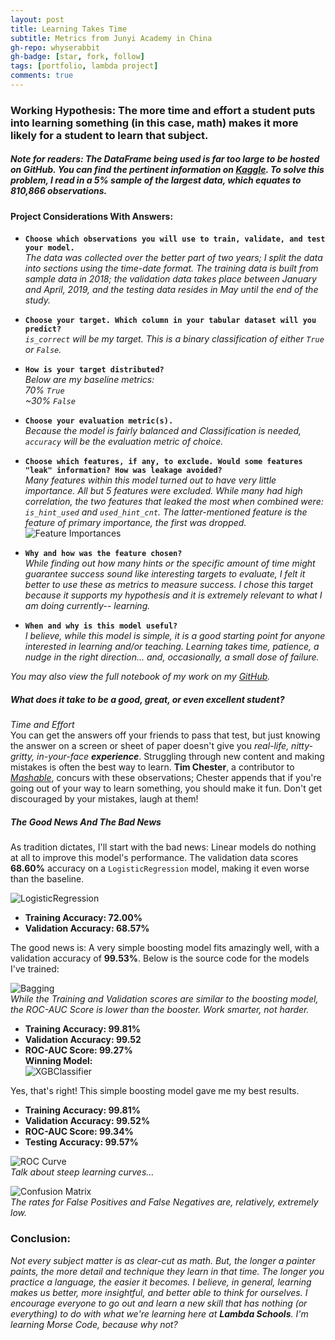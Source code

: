 ```yaml
---
layout: post
title: Learning Takes Time
subtitle: Metrics from Junyi Academy in China
gh-repo: whyserabbit
gh-badge: [star, fork, follow]
tags: [portfolio, lambda project]
comments: true
---
```


### Working Hypothesis: The more time and effort a student puts into learning something (in this case, math) makes it more likely for a student to learn that subject.  

##### **Note for readers: The DataFrame being used is far too large to be hosted on GitHub. You can find the pertinent information on [Kaggle](https://www.kaggle.com/junyiacademy/learning-activity-public-dataset-by-junyi-academy). To solve this problem, I read in a 5% sample of the largest data, which equates to 810,866 observations.**  <br/>
  
  
#### **Project Considerations With Answers:**
- **`Choose which observations you will use to train, validate, and test your model.`**  
*The data was collected over the better part of two years; I split the data into sections using the time-date format. The training data is built from sample data in 2018; the validation data takes place between January and April, 2019, and the testing data resides in May until the end of the study.*  

- **`Choose your target. Which column in your tabular dataset will you predict?`**  
*`is_correct` will be my target. This is a binary classification of either `True` or `False`.*  

- **`How is your target distributed?`**  
  *Below are my baseline metrics:*  
  *70% `True`*  
  *~30% `False`*  

- **`Choose your evaluation metric(s).`**  
*Because the model is fairly balanced and Classification is needed, `accuracy` will be the evaluation metric of choice.*  

- **`Choose which features, if any, to exclude. Would some features "leak" information? How was leakage avoided?`**  
*Many features within this model turned out to have very little importance. All but 5 features were excluded. While many had high correlation, the two features that leaked the most when combined were: `is_hint_used` and `used_hint_cnt`. The latter-mentioned feature is the feature of primary importance, the first was dropped.*  
  ![Feature Importances](https://whyserabbit.github.io/assets/img/feat-import.jpg)

- **`Why and how was the feature chosen?`**  
*While finding out how many hints or the specific amount of time might guarantee success sound like interesting targets to evaluate, I felt it better to use these as metrics to measure success. I chose this target because it supports my hypothesis and it is extremely relevant to what I am doing currently-- learning.*  

- **`When and why is this model useful?`**  
*I believe, while this model is simple, it is a good starting point for anyone interested in learning and/or teaching. Learning takes time, patience, a nudge in the right direction... and, occasionally, a small dose of failure.*  

*You may also view the full notebook of my work on my [GitHub](https://github.com/WhyseRabbit/DS-Project-Template/blob/master/notebooks/Project%20Notebook.ipynb).*  

##### What does it take to be a good, great, or even excellent student?
*Time and Effort*  
You can get the answers off your friends to pass that test, but just knowing the answer on a screen or sheet of paper doesn't give you *real-life, nitty-gritty, in-your-face **experience***. Struggling through new content and making mistakes is often the best way to learn. **Tim Chester**, a contributor to [*Mashable*](https://mashable.com/article/best-way-to-learn-language/), concurs with these observations; Chester appends that if you're going out of your way to learn something, you should make it fun. Don't get discouraged by your mistakes, laugh at them!  

##### The Good News And The Bad News
As tradition dictates, I'll start with the bad news: Linear models do nothing at all to improve this model's performance. The validation data scores **68.60%** accuracy on a `LogisticRegression` model, making it even worse than the baseline.  

![LogisticRegression](https://whyserabbit.github.io/assets/img/pickle-rick.png)  
- **Training Accuracy: 72.00%**
- **Validation Accuracy: 68.57%**  

The good news is: A very simple boosting model fits amazingly well, with a validation accuracy of **99.53%**. Below is the source code for the models I've trained:  

![Bagging](https://whyserabbit.github.io/assets/img/rick.png)  
*While the Training and Validation scores are similar to the boosting model, the ROC-AUC Score is lower than the booster. Work smarter, not harder.*  
- **Training Accuracy: 99.81%**
- **Validation Accuracy: 99.52**
- **ROC-AUC Score: 99.27%**  
**Winning Model:**  
![XGBClassifier](https://whyserabbit.github.io/assets/img/best-pred.png)  

Yes, that's right! This simple boosting model gave me my best results.
- **Training Accuracy: 99.81%**
- **Validation Accuracy: 99.52%**
- **ROC-AUC Score: 99.34%**
- **Testing Accuracy: 99.57%**


![ROC Curve](https://whyserabbit.github.io/assets/img/roc-curve.jpg)<br/>
*Talk about steep learning curves...*  

![Confusion Matrix](https://whyserabbit.github.io/assets/img/con-mat.jpg)<br/>
*The rates for False Positives and False Negatives are, relatively, extremely low.*  

### Conclusion:  
*Not every subject matter is as clear-cut as math. But, the longer a painter paints, the more detail and technique they learn in that time. The longer you practice a language, the easier it becomes. I believe, in general, learning makes us better, more insightful, and better able to think for ourselves. I encourage everyone to go out and learn a new skill that has nothing (or everything) to do with what we're learning here at **Lambda Schools**. I'm learning Morse Code, because why not?*

